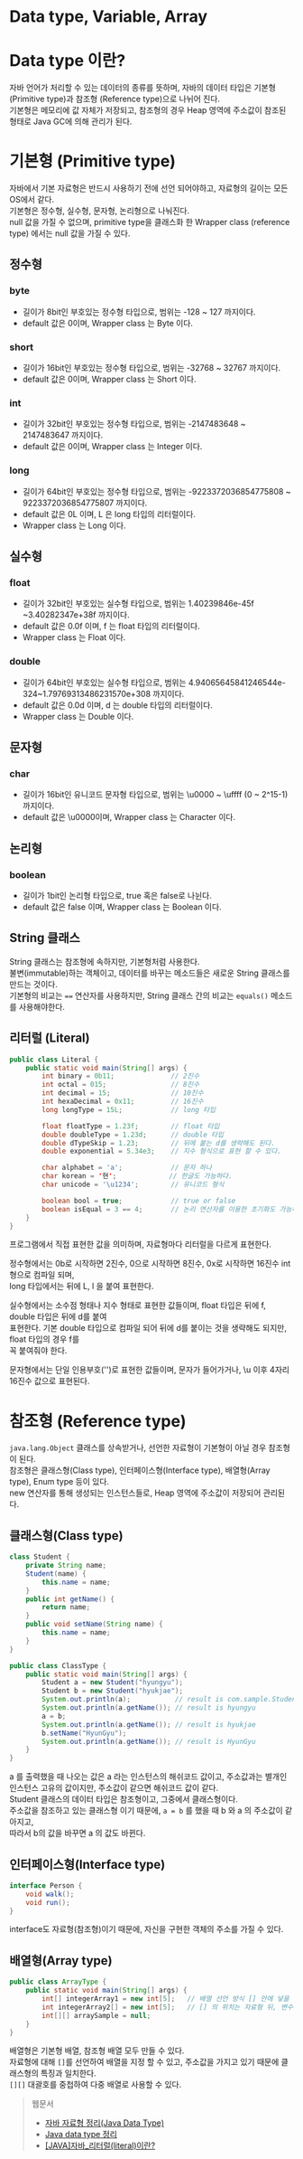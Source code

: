 Data type, Variable, Array
===

# Data type 이란?
자바 언어가 처리할 수 있는 데이터의 종류를 뜻하며, 자바의 데이터 타입은 기본형(Primitive type)과 참조형   (Reference type)으로 나뉘어 진다.   
기본형은 메모리에 값 자체가 저장되고, 참조형의 경우 Heap 영역에 주소값이 참조된 형태로 Java GC에 의해 관리가 된다.

# 기본형 (Primitive type)
자바에서 기본 자료형은 반드시 사용하기 전에 선언 되어야하고, 자료형의 길이는 모든 OS에서 같다.   
기본형은 정수형, 실수형, 문자형, 논리형으로 나눠진다.   
null 값을 가질 수 없으며, primitive type을 클래스화 한 Wrapper class (reference type) 에서는 null 값을 가질 수 있다.

## 정수형

### byte

- 길이가 8bit인 부호있는 정수형 타입으로, 범위는 -128 ~ 127 까지이다.
- default 값은 0이며, Wrapper class 는 Byte 이다.

### short

- 길이가 16bit인 부호있는 정수형 타입으로, 범위는 -32768 ~ 32767 까지이다.
- default 값은 0이며, Wrapper class 는 Short 이다.
### int

- 길이가 32bit인 부호있는 정수형 타입으로, 범위는 -2147483648 ~ 2147483647 까지이다.
- default 값은 0이며, Wrapper class 는 Integer 이다.

### long

- 길이가 64bit인 부호있는 정수형 타입으로, 범위는 -9223372036854775808 ~ 9223372036854775807 까지이다.
- default 값은 0L 이며, L 은 long 타입의 리터럴이다. 
- Wrapper class 는 Long 이다.

## 실수형

### float

- 길이가 32bit인 부호있는 실수형 타입으로, 범위는 1.40239846e-45f ~3.40282347e+38f 까지이다.
- default 값은 0.0f 이며, f 는 float 타입의 리터럴이다.
- Wrapper class 는 Float 이다.

### double

- 길이가 64bit인 부호있는 실수형 타입으로, 범위는 4.94065645841246544e-324~1.79769313486231570e+308 까지이다.
- default 값은 0.0d 이며, d 는 double 타입의 리터럴이다.
- Wrapper class 는 Double 이다.

## 문자형

### char

- 길이가 16bit인 유니코드 문자형 타입으로, 범위는 \u0000 ~ \uffff (0 ~ 2^15-1) 까지이다.
- default 값은 \u0000이며, Wrapper class 는 Character 이다.

## 논리형

### boolean

- 길이가 1bit인 논리형 타입으로, true 혹은 false로 나뉜다.
- default 값은 false 이며, Wrapper class 는 Boolean 이다.

## String 클래스

String 클래스는 참조형에 속하지만, 기본형처럼 사용한다.   
불변(immutable)하는 객체이고, 데이터를 바꾸는 메소드들은 새로운 String 클래스를 만드는 것이다.   
기본형의 비교는 `==` 연산자를 사용하지만, String 클래스 간의 비교는 `equals()` 메소드를 사용해야한다.

## 리터럴 (Literal)

```java
public class Literal {
    public static void main(String[] args) {
        int binary = 0b11;              // 2진수
        int octal = 015;                // 8진수
        int decimal = 15;               // 10진수
        int hexaDecimal = 0x11;         // 16진수
        long longType = 15L;            // long 타입

        float floatType = 1.23f;        // float 타입
        double doubleType = 1.23d;      // double 타입
        double dTypeSkip = 1.23;        // 뒤에 붙는 d를 생략해도 된다.
        double exponential = 5.34e3;    // 지수 형식으로 표현 할 수 있다.

        char alphabet = 'a';            // 문자 하나
        char korean = '현';             // 한글도 가능하다.
        char unicode = '\u1234';        // 유니코드 형식

        boolean bool = true;            // true or false
        boolean isEqual = 3 == 4;       // 논리 연산자를 이용한 초기화도 가능하다.
    }
}
```
프로그램에서 직접 표현한 값을 의미하며, 자료형마다 리터럴을 다르게 표현한다.   

정수형에서는 0b로 시작하면 2진수, 0으로 시작하면 8진수, 0x로 시작하면 16진수 int형으로 컴파일 되며,   
long 타입에서는 뒤에 L, l 을 붙여 표현한다.   

실수형에서는 소수점 형태나 지수 형태로 표현한 값들이며, float 타입은 뒤에 f, double 타입은 뒤에 d를 붙여   
표현한다. 기본 double 타입으로 컴파일 되어 뒤에 d를 붙이는 것을 생략해도 되지만, float 타입의 경우 f를   
꼭 붙여줘야 한다.

문자형에서는 단일 인용부호('')로 표현한 값들이며, 문자가 들어가거나, \u 이후 4자리 16진수 값으로 표현된다.

# 참조형 (Reference type)

`java.lang.Object` 클래스를 상속받거나, 선언한 자료형이 기본형이 아닐 경우 참조형이 된다.   
참조형은 클래스형(Class type), 인터페이스형(Interface type), 배열형(Array type), Enum type 등이 있다.   
new 연산자를 통해 생성되는 인스턴스들로, Heap 영역에 주소값이 저장되어 관리된다.

## 클래스형(Class type)

``` java
class Student {
    private String name;
    Student(name) {
        this.name = name;
    }
    public int getName() {
        return name;
    }
    public void setName(String name) {
        this.name = name;
    }
}

public class ClassType {
    public static void main(String[] args) {
        Student a = new Student("hyungyu");
        Student b = new Student("hyukjae");
        System.out.println(a);           // result is com.sample.Student@2f92e0f4
        System.out.println(a.getName()); // result is hyungyu
        a = b;
        System.out.println(a.getName()); // result is hyukjae
        b.setName("HyunGyu");
        System.out.println(a.getName()); // result is HyunGyu
    }
}
```
a 를 출력했을 때 나오는 값은 a 라는 인스턴스의 해쉬코드 값이고, 주소값과는 별개인 인스턴스 고유의 값이지만, 주소값이 같으면 해쉬코드 값이 같다.   
Student 클래스의 데이터 타입은 참조형이고, 그중에서 클래스형이다.   
주소값을 참조하고 있는 클래스형 이기 때문에, `a = b` 를 했을 때 b 와 a 의 주소값이 같아지고,   
따라서 b의 값을 바꾸면 a 의 값도 바뀐다.

## 인터페이스형(Interface type)

```java
interface Person {
    void walk();
    void run();
}
```
interface도 자료형(참조형)이기 때문에, 자신을 구현한 객체의 주소를 가질 수 있다.

## 배열형(Array type)

```java
public class ArrayType {
    public static void main(String[] args) {
        int[] integerArray1 = new int[5];   // 배열 선언 방식 [] 안에 넣을 길이를 정한다.
        int integerArray2[] = new int[5];   // [] 의 위치는 자료형 뒤, 변수명 뒤 어디든 상관 없다.
        int[][] arraySample = null;
    }
}
```
배열형은 기본형 배열, 참조형 배열 모두 만들 수 있다.   
자료형에 대해 `[]`를 선언하여 배열을 지정 할 수 있고, 주소값을 가지고 있기 때문에 클래스형의 특징과 일치한다.   
`[][]` 대괄호를 중첩하여 다중 배열로 사용할 수 있다.




> 웹문서
> - [자바 자료형 정리(Java Data Type)](https://jdm.kr/blog/213)
> - [Java data type 정리](https://hyungjoon6876.github.io/jlog/2018/07/05/java-data-type.html)
> - [[JAVA]자바_리터럴(literal)이란?](https://mine-it-record.tistory.com/100)